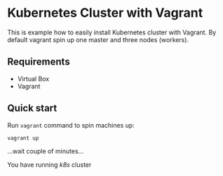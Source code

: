 # Kubernetes Cluster with Vagrant

This is example how to easily install Kubernetes cluster with Vagrant. By default vagrant spin up one master and three nodes (workers). 

## Requirements

* Virtual Box
* Vagrant

## Quick start

Run `vagrant` command to spin machines up:

	vagrant up 


...wait couple of minutes...

You have running _k8s_ cluster 